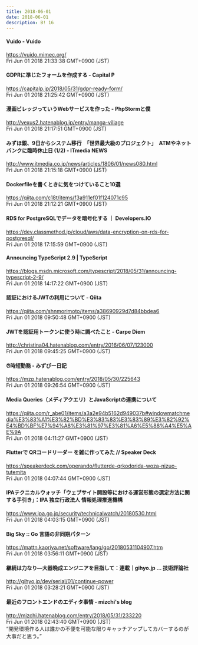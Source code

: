 ```yaml
---
title: 2018-06-01
date: 2018-06-01
description: B! 16
---
```


#### Vuido - Vuido
https://vuido.mimec.org/<br>
Fri Jun 01 2018 21:33:38 GMT+0900 (JST)<br>


#### GDPRに準じたフォームを作成する - Capital P
https://capitalp.jp/2018/05/31/gdpr-ready-form/<br>
Fri Jun 01 2018 21:25:42 GMT+0900 (JST)<br>


#### 漫画ビレッジっていうWebサービスを作った - PhpStormと僕
http://vexus2.hatenablog.jp/entry/manga-village<br>
Fri Jun 01 2018 21:17:51 GMT+0900 (JST)<br>


####  みずほ銀、9日からシステム移行　「世界最大級のプロジェクト」　ATMやネットバンクに臨時休止日 (1/2) - ITmedia NEWS
http://www.itmedia.co.jp/news/articles/1806/01/news080.html<br>
Fri Jun 01 2018 21:15:18 GMT+0900 (JST)<br>


#### Dockerfileを書くときに気をつけていること10選
https://qiita.com/c18t/items/f3a911ef01f124071c95<br>
Fri Jun 01 2018 21:12:21 GMT+0900 (JST)<br>


#### RDS for PostgreSQLでデータを暗号化する ｜ Developers.IO
https://dev.classmethod.jp/cloud/aws/data-encryption-on-rds-for-postgresql/<br>
Fri Jun 01 2018 17:15:59 GMT+0900 (JST)<br>


#### Announcing TypeScript 2.9 | TypeScript
https://blogs.msdn.microsoft.com/typescript/2018/05/31/announcing-typescript-2-9/<br>
Fri Jun 01 2018 14:17:22 GMT+0900 (JST)<br>


#### 認証におけるJWTの利用について - Qiita
https://qiita.com/shnmorimoto/items/a38690929d7d84bbdea6<br>
Fri Jun 01 2018 09:50:48 GMT+0900 (JST)<br>


#### JWTを認証用トークンに使う時に調べたこと - Carpe Diem
http://christina04.hatenablog.com/entry/2016/06/07/123000<br>
Fri Jun 01 2018 09:45:25 GMT+0900 (JST)<br>


#### ⏰時短勤務 - みずぴー日記
https://mzp.hatenablog.com/entry/2018/05/30/225643<br>
Fri Jun 01 2018 09:26:54 GMT+0900 (JST)<br>


#### Media Queries（メディアクエリ）とJavaScriptの連携について
https://qiita.com/r_abe01/items/a3a2e94b5162d949037b#windowmatchmedia%E3%83%A1%E3%82%BD%E3%83%83%E3%83%89%E3%82%92%E4%BD%BF%E7%94%A8%E3%81%97%E3%81%A6%E5%88%A4%E5%AE%9A<br>
Fri Jun 01 2018 04:11:27 GMT+0900 (JST)<br>


#### Flutterで QRコードリーダー を雑に作ってみた // Speaker Deck
https://speakerdeck.com/operando/flutterde-qrkodorida-woza-nizuo-tutemita<br>
Fri Jun 01 2018 04:07:44 GMT+0900 (JST)<br>


#### IPAテクニカルウォッチ「ウェブサイト開設等における運営形態の選定方法に関する手引き」：IPA 独立行政法人 情報処理推進機構
https://www.ipa.go.jp/security/technicalwatch/20180530.html<br>
Fri Jun 01 2018 04:03:15 GMT+0900 (JST)<br>


#### Big Sky :: Go 言語の非同期パターン
https://mattn.kaoriya.net/software/lang/go/20180531104907.htm<br>
Fri Jun 01 2018 03:56:11 GMT+0900 (JST)<br>


#### 継続は力なり―大器晩成エンジニアを目指して：連載｜gihyo.jp … 技術評論社
http://gihyo.jp/dev/serial/01/continue-power<br>
Fri Jun 01 2018 03:28:21 GMT+0900 (JST)<br>


#### 最近のフロントエンドのエディタ事情 - mizchi's blog
http://mizchi.hatenablog.com/entry/2018/05/31/233220<br>
Fri Jun 01 2018 02:43:40 GMT+0900 (JST)<br>
“開発環境作る人は誰かの不便を可能な限りキャッチアップしてカバーするのが大事だと思う。”


